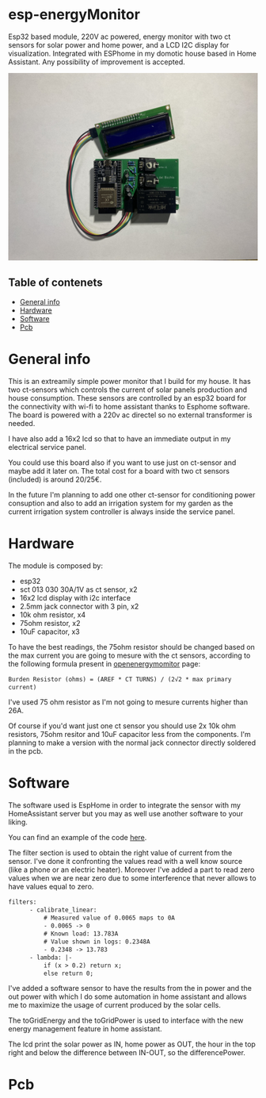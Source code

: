 # esp-energyMonitor
Esp32 based module, 220V ac powered, energy monitor with two ct sensors for solar power and home power, and a LCD I2C display for visualization. Integrated with ESPhome in my domotic house based in Home Assistant.
Any possibility of improvement is accepted.

![alt text](/images/final-pcb.jpg)

## Table of contenets
* [General info](#general-info)
* [Hardware](#hardware)
* [Software](#software)
* [Pcb](#pcb)

# General info
This is an extreamily simple power monitor that I build for my house. It has two ct-sensors which controls the current of solar panels production and house consumption. These sensors are controlled by an esp32 board for the connectivity with wi-fi to home assistant thanks to Esphome software.
The board is powered with a 220v ac directel so no external transformer is needed.

I have also add a 16x2 lcd so that to have an immediate output in my electrical service panel.

You could use this board also if you want to use just on ct-sensor and maybe add it later on. The total cost for a board with two ct sensors (included) is around 20/25€.

In the future I'm planning to add one other ct-sensor for conditioning power consuption and also to add an irrigation system for my garden as the current irrigation system controller is always inside the service panel.

# Hardware
The module is composed by:
* esp32
* sct 013 030 30A/1V as ct sensor, x2
* 16x2 lcd display with i2c interface
* 2.5mm jack connector with 3 pin, x2
* 10k ohm resistor, x4
* 75ohm resistor, x2
* 10uF capacitor, x3

To have the best readings, the 75ohm resistor should be changed based on the max current you are going to mesure with the ct sensors, according to the following formula present in [openenergymomitor](https://learn.openenergymonitor.org/electricity-monitoring/ct-sensors/interface-with-arduino) page:
```
Burden Resistor (ohms) = (AREF * CT TURNS) / (2√2 * max primary current)
```
I've used 75 ohm resistor as I'm not going to mesure currents higher than 26A.

Of course if you'd want just one ct sensor you should use 2x 10k ohm resistors, 75ohm resitor and 10uF capacitor less from the components.
I'm planning to make a version with the normal jack connector directly soldered in the pcb.

# Software
The software used is EspHome in order to integrate the sensor with my HomeAssistant server but you may as well use another software to your liking.

You can find an example of the code [here](https://github.com/zioCristia/esp-energyMonitor/blob/main/energy-monitor.yaml.example).

The filter section is used to obtain the right value of current from the sensor. I've done it confronting the values read with a well know source (like a phone or an electric heater).
Moreover I've added a part to read zero values when we are near zero due to some interference that never allows to have values equal to zero.
```
filters:
      - calibrate_linear:
          # Measured value of 0.0065 maps to 0A
          - 0.0065 -> 0
          # Known load: 13.783A
          # Value shown in logs: 0.2348A
          - 0.2348 -> 13.783
      - lambda: |-
          if (x > 0.2) return x;
          else return 0;
```

I've added a software sensor to have the results from the in power and the out power with which I do some automation in home assistant and allows me to maximize the usage of current produced by the solar cells.

The toGridEnergy and the toGridPower is used to interface with the new energy management feature in home assistant.

The lcd print the solar power as IN, home power as OUT, the hour in the top right and below the difference between IN-OUT, so the differencePower.

# Pcb

